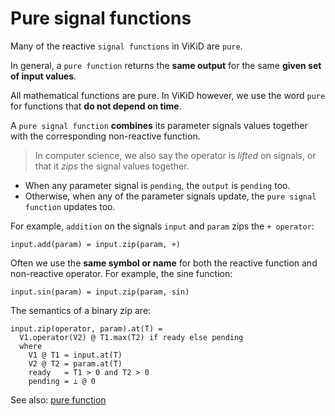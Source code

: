 # Pure signal functions

Many of the reactive `signal functions` in ViKiD are `pure`. 

In general, a `pure function` returns the __same output__ for the same __given set of input values__.

All mathematical functions are pure. In ViKiD however, we use the word `pure` for functions that __do not depend on time__. 

A `pure signal function` __combines__ its parameter signals values together with the corresponding non-reactive function. 

> In computer science, we also say the operator is _lifted_ on signals, or that it _zips_ the signal values together.

- When any parameter signal is `pending`, the `output` is `pending` too.
- Otherwise, when any of the parameter signals update, the `pure signal function` updates too.

For example, `addition` on the signals `input` and `param` zips the `+ operator`:

```pseudo
input.add(param) = input.zip(param, +)
```

Often we use the __same symbol or name__ for both the reactive function and non-reactive operator. For example, the sine function:

```pseudo
input.sin(param) = input.zip(param, sin)
```

The semantics of a binary zip are:

```pseudo
input.zip(operator, param).at(T) = 
  V1.operator(V2) @ T1.max(T2) if ready else pending
  where 
    V1 @ T1 = input.at(T)
    V2 @ T2 = param.at(T)
    ready   = T1 > 0 and T2 > 0
    pending = ⊥ @ 0
```

See also: [pure function](https://en.wikipedia.org/wiki/Pure_function)

